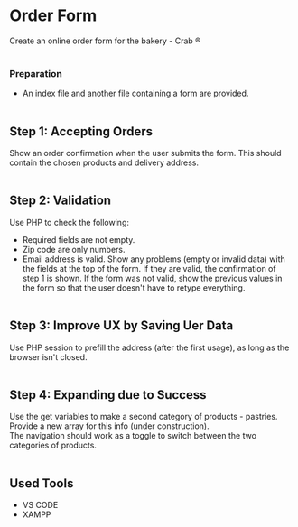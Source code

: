 # Order Form

Create an online order form for the bakery - Crab &#174;
<br><br>
### Preparation
 - An index file and another file containing a form are provided.
<br><br>

## Step 1: Accepting Orders
Show an order confirmation when the user submits the form. This should contain the chosen products and delivery address.
<br><br>
## Step 2: Validation
Use PHP to check the following:
- Required fields are not empty.
- Zip code are only numbers.
- Email address is valid.
Show any problems (empty or invalid data) with the fields at the top of the form. If they are valid, the confirmation of step 1 is shown. If the form was not valid, show the previous values in the form so that the user doesn't have to retype everything.
<br><br>
## Step 3: Improve UX by Saving Uer Data
Use PHP session to prefill the address (after the first usage), as long as the browser isn't closed. 
<br><br>
## Step 4: Expanding due to Success
Use the get variables to make a second category of products - pastries. 
Provide a new array for this info (under construction). <br>
The navigation should work as a toggle to switch between the two categories of products.
<br><br>
## Used Tools
- VS CODE
- XAMPP